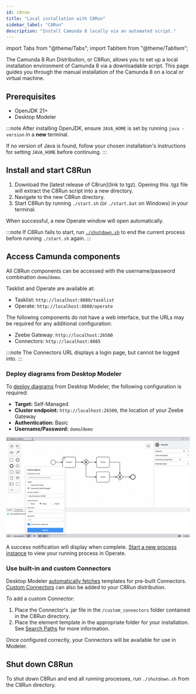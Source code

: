 ```yaml
---
id: c8run
title: "Local installation with C8Run"
sidebar_label: "C8Run"
description: "Install Camunda 8 locally via an automated script."
---
```


import Tabs from "@theme/Tabs";
import TabItem from "@theme/TabItem";

The Camunda 8 Run Distribution, or C8Run, allows you to set up a local installation environment of Camunda 8 via a downloadable script. This page guides you through the manual installation of the Camunda 8 on a local or virtual machine.

## Prerequisites

- OpenJDK 21+
- Desktop Modeler

:::note
After installing OpenJDK, ensure `JAVA_HOME` is set by running `java -version` in a **new** terminal.

If no version of Java is found, follow your chosen installation's instructions for setting `JAVA_HOME` before continuing.
:::

## Install and start C8Run

1. Download the [latest release of C8run](link to tgz). Opening this .tgz file will extract the C8Run script into a new directory.
2. Navigate to the new C8Run directory.
3. Start C8Run by running `./start.sh` (or `./start.bat` on Windows) in your terminal.

When successful, a new Operate window will open automatically.

:::note
If C8Run fails to start, run [`./shutdown.sh`](#shut-down-c8run) to end the current process before running `./start.sh` again.
:::

## Access Camunda components

All C8Run components can be accessed with the username/password combination `demo`/`demo`.

Tasklist and Operate are available at:

- Tasklist: `http://localhost:8080/tasklist`
- Operate: `http://localhost:8080/operate`

The following components do not have a web interface, but the URLs may be required for any additional configuration:

- Zeebe Gateway: `http://localhost:26500`
- Connectors: `http://localhost:8085`

:::note
The Connectors URL displays a login page, but cannot be logged into.
:::

### Deploy diagrams from Desktop Modeler

To [deploy diagrams](/docs/self-managed/modeler/desktop-modeler/deploy-to-self-managed.md) from Desktop Modeler, the following configuration is required:

- **Target:** Self-Managed
- **Cluster endpoint:** `http://localhost:26500`, the location of your Zeebe Gateway
- **Authentication:** Basic
- **Username/Password:** `demo`/`demo`

![The default credentials to deploy a diagram to Zeebe](./img/c8run-deploy-diagram.png)

A success notification will display when complete. [Start a new process instance](/docs/components/modeler/desktop-modeler/start-instance.md) to view your running process in Operate.

### Use built-in and custom Connectors

Desktop Modeler [automatically fetches](components/modeler/desktop-modeler/use-connectors/#fetch-camunda-8-connector-templates-automatically) templates for pre-built Connectors. [Custom Connectors](/docs/components/connectors/custom-built-connectors/connector-sdk.md) can also be added to your C8Run distribution.

To add a custom Connector:

1. Place the Connector's .jar file in the `/custom_connectors` folder contained in the C8Run directory.
2. Place the element template in the appropriate folder for your installation. See [Search Paths](/docs/components/modeler/desktop-modeler/search-paths/search-paths.md) for more information.

Once configured correctly, your Connectors will be available for use in Modeler.

## Shut down C8Run

To shut down C8Run and end all running processes, run `./shutdown.sh` from the C8Run directory.
